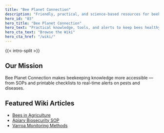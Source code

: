 ```yaml
---
title: "Bee Planet Connection"
description: "Friendly, practical, and science-based resources for beekeepers and neighbours."
hero_id: "03"
hero_title: "Bee Planet Connection"
hero_text: "Practical knowledge, tools, and alerts to keep bees healthy and communities informed."
hero_cta_text: "Browse the Wiki"
hero_cta_href: "/wiki/"
---
```


{{< intro-split >}}

## Our Mission
Bee Planet Connection makes beekeeping knowledge more accessible — from SOPs and printable checklists to real-time alerts on pests and diseases.

## Featured Wiki Articles
- [Bees in Agriculture](/wiki/bees-in-agriculture/)
- [Apiary Biosecurity SOP](/wiki/apiary-biosecurity-sop/)
- [Varroa Monitoring Methods](/wiki/varroa-monitoring-methods/)
